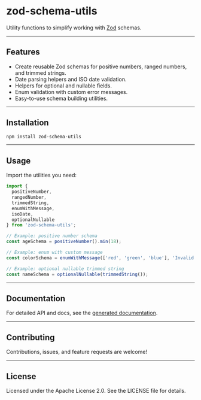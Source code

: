 # zod-schema-utils

Utility functions to simplify working with [Zod](https://github.com/colinhacks/zod) schemas.

---

## Features

- Create reusable Zod schemas for positive numbers, ranged numbers, and trimmed strings.
- Date parsing helpers and ISO date validation.
- Helpers for optional and nullable fields.
- Enum validation with custom error messages.
- Easy-to-use schema building utilities.

---

## Installation

```bash
npm install zod-schema-utils
````

---

## Usage

Import the utilities you need:

```js
import { 
  positiveNumber, 
  rangedNumber, 
  trimmedString, 
  enumWithMessage,
  isoDate,
  optionalNullable
} from 'zod-schema-utils';

// Example: positive number schema
const ageSchema = positiveNumber().min(18);

// Example: enum with custom message
const colorSchema = enumWithMessage(['red', 'green', 'blue'], 'Invalid color selected');

// Example: optional nullable trimmed string
const nameSchema = optionalNullable(trimmedString());

```

---

## Documentation

For detailed API and docs, see the [generated documentation](./docs/index.html).

---

## Contributing

Contributions, issues, and feature requests are welcome!

---

## License

Licensed under the Apache License 2.0. See the LICENSE file for details.
